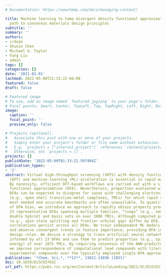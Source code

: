 ```yaml
---
# Documentation: https://wowchemy.com/docs/managing-content/

title: Machine learning to tame divergent density functional approximations a new
  path to consensus materials design principles
subtitle: ''
summary: ''
authors:
- crduan
- Shuxin Chen
- Michael G. Taylor
- Fang Liu
- admin
tags: []
categories: []
date: '2021-01-01'
lastmod: 2022-05-08T21:33:22-04:00
featured: false
draft: false

# Featured image
# To use, add an image named `featured.jpg/png` to your page's folder.
# Focal points: Smart, Center, TopLeft, Top, TopRight, Left, Right, BottomLeft, Bottom, BottomRight.
image:
  caption: ''
  focal_point: ''
  preview_only: false

# Projects (optional).
#   Associate this post with one or more of your projects.
#   Simply enter your project's folder or file name without extension.
#   E.g. `projects = ["internal-project"]` references `content/project/deep-learning/index.md`.
#   Otherwise, set `projects = []`.
projects: []
publishDate: '2022-05-09T01:33:22.597404Z'
publication_types:
- '2'
abstract: Virtual high-throughput screening (VHTS) with density functional theory
  (DFT) and machine-learning (ML)-acceleration is essential in rapid materials discovery.
  By necessity, efficient DFT-based workflows are carried out with a single density
  functional approximation (DFA). Nevertheless, properties evaluated with different
  DFAs can be expected to disagree for cases with challenging electronic structure
  (e.g., open-shell transition-metal complexes, TMCs) for which rapid screening is
  most needed and accurate benchmarks are often unavailable. To quantify the effect
  of DFA bias, we introduce an approach to rapidly obtain property predictions from
  23 representative DFAs spanning multiple families, “rungs” (e.g., semi-local to
  double hybrid) and basis sets on over 2000 TMCs. Although computed property values
  (e.g., spin state splitting and frontier orbital gap) differ by DFA, high linear
  correlations persist across all DFAs. We train independent ML models for each DFA
  and observe convergent trends in feature importance, providing DFA-invariant, universal
  design rules. We devise a strategy to train artificial neural network (ANN) models
  informed by all 23 DFAs and use them to predict properties (e.g., spin-splitting
  energy) of over 187k TMCs. By requiring consensus of the ANN-predicted DFA properties,
  we improve correspondence of computational lead compounds with literature-mined,
  experimental compounds over the typically employed single-DFA approach.
publication: '*Chem. Sci.*, **12**, 13021-13036 (2021)'
doi: 10.1039/D1SC03701C
url_pdf: https://pubs.rsc.org/en/Content/ArticleLanding/2021/SC/D1SC03701C
---
```


